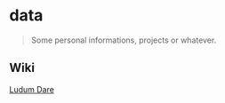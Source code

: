 # data

> Some personal informations, projects or whatever.

## Wiki

[Ludum Dare](wiki/ludumdare.md)